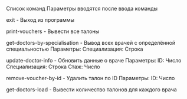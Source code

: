 Список команд
Параметры вводятся после ввода команды

exit - Выход из программы

print-vouchers - Вывести все талоны

get-doctors-by-specialisation - Вывод всех врачей с определённой специальностью
	Параметры:
		Специализация: Строка

update-doctor-info - Обновить данные о враче
	Параметры:
		ID: Число
		Специализация: Строка
		Стаж: Число

remove-voucher-by-id - Удалить талон по ID
	Параметры:
		ID: Число

get-doctors-load - Вывести количество талонов для каждого врача

